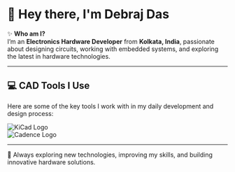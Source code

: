 # 👋 Hey there, I'm Debraj Das  

✨ **Who am I?**  
I’m an **Electronics Hardware Developer** from **Kolkata, India**, passionate about designing circuits, working with embedded systems, and exploring the latest in hardware technologies.  

---

## 💻 CAD Tools I Use  

Here are some of the key tools I work with in my daily development and design process:  

![KiCad Logo](https://upload.wikimedia.org/wikipedia/commons/5/59/KiCad-Logo.svg)  
![Cadence Logo](https://cdn.files.altium.com/sites/default/files/2024-12/AD-logo-horizontal-BLK.svg)  

---

🚀 Always exploring new technologies, improving my skills, and building innovative hardware solutions.  

